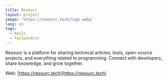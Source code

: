 ```yaml
---
title: Resourc
layout: project
image: 'https://resourc.tech/logo.webp'
lang: en
tags:
  - Rails
  - Tailwindcss
---
```

Resourc is a platform for sharing technical articles, tools, open-source projects, and everything related to programming. Connect with developers, share knowledge, and grow together.

Web: [https://resourc.tech](https://resourc.tech)

